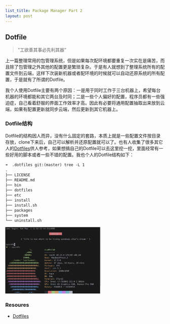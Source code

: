 ```yaml
---
list_title: Package Manager Part 2
layout: post
---
```


## Dotfile

> "工欲善其事必先利其器"

上一篇整理常用的包管理系统，但是如果每次配环境都要重复一次实在是痛苦，而且除了包管理之外其他的配置更是繁琐复杂。于是有人就想到了整理系统所有的配置文件到云端，这样下次装新机器或者配环境的时候就可以自动还原系统的所有配置，于是就有了所谓的Dotfile。

我个人使用Dotfile主要有两个原因：一是用于同时工作于三台机器上，希望每台机器的环境都能和其它两台及时同；二是一些个人偏好的配置，程序员都有一些强迫症，自己看着舒服的界面工作效率才高。因此有必要将通用配置抽取出来放到云端，如果有配置更新就同步云端，然后更新到其它机器上。


### Dotfile结构

Dotfile的结构因人而异，没有什么固定的套路，本质上就是一些配置文件按目录存放，clone下来后，自己可以解析并还原配置就可以了。也有人收集了很多其它人的[Dotfiles](https://dotfiles.github.io/)供人参考，如果想搞自己的Dotfile可以去这里挖一挖，里面经常有一些好用的脚本或者一些不错的配置。我也个人的Dotfile结构如下：

```
➜  .dotfiles git:(master) tree -L 1
.
├── LICENSE
├── README.md
├── bin
├── dotfiles
├── etc
├── install
├── install.sh
├── packages
├── system
└── uninstall.sh
```





<img src="/assets/images/2014/05/dotfile-1.png"  width="60%" />


### Resoures

- [Dotfiles](https://dotfiles.github.io/)